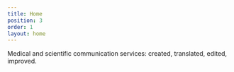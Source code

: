 ```yaml
---
title: Home
position: 3
order: 1
layout: home
---
```


Medical and scientific communication services:
created, translated, edited, improved.
